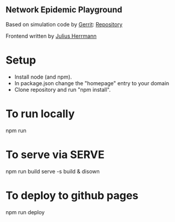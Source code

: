## Network Epidemic Playground
Based on simulation code by [Gerrit](https://github.com/gerritgr): [Repository](https://github.com/gerritgr/NetworkEpidemicPlayground/blob/main/app.py)

Frontend written by [Julius Herrmann](https://github.com/JuliusHerrmann)
# Setup
- Install node (and npm).
- In package.json change the "homepage" entry to your domain
- Clone repository and run "npm install".

# To run locally
npm run

# To serve via SERVE
npm run build
serve -s build & disown

# To deploy to github pages
npm run deploy
